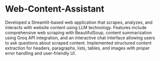 # Web-Content-Assistant
  Developed a Streamlit-based web application that scrapes, analyzes, and interacts with website content using LLM technology. Features include comprehensive web scraping with BeautifulSoup, content summarization using Groq API integration, and an interactive chat interface allowing users to ask questions about scraped content. Implemented structured content extraction for headers, paragraphs, lists, tables, and images with proper error handling and user-friendly UI.

